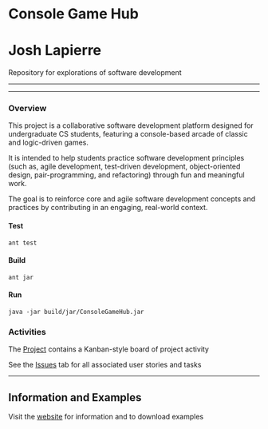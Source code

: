 # Console Game Hub
# Josh Lapierre
Repository for explorations of software development

---
---
### Overview
This project is a collaborative software development platform
designed for undergraduate CS students, featuring a
console-based arcade of classic and logic-driven games.

It is intended to help students practice software
development principles (such as, agile development,
test-driven development, object-oriented design, pair-programming,
and refactoring) through fun and meaningful work.

The goal is to reinforce core and agile software development
concepts and practices by contributing in an engaging,
real-world context.

#### Test
`ant test`
#### Build
`ant jar`
#### Run
`java -jar build/jar/ConsoleGameHub.jar`

### Activities

The [Project](https://github.com/orgs/MetroCS/projects/9) contains a Kanban-style board of project activity

See the [Issues](https://github.com/MetroCS/ConsoleGameHub/issues) tab for all associated user stories and tasks

---
## Information and Examples

Visit the [website](https://metrocs.github.io/ConsoleGameHub/) for information and to download examples
